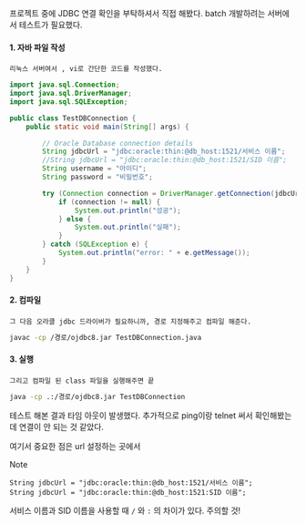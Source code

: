
프로젝트 중에 JDBC 연결 확인을 부탁하셔서 직접 해봤다.
batch 개발하려는 서버에서 테스트가 필요했다.

#### 1. 자바 파일 작성
	리눅스 서버여서 , vi로 간단한 코드를 작성했다.

```java
import java.sql.Connection;
import java.sql.DriverManager;
import java.sql.SQLException;

public class TestDBConnection {
    public static void main(String[] args) {

        // Oracle Database connection details
        String jdbcUrl = "jdbc:oracle:thin:@db_host:1521/서비스 이름";
        //String jdbcUrl = "jdbc:oracle:thin:@db_host:1521/SID 이름";
        String username = "아이디";
        String password = "비밀번호";

        try (Connection connection = DriverManager.getConnection(jdbcUrl, username, password)) {
            if (connection != null) {
                System.out.println("성공");
            } else {
                System.out.println("실패");
            }
        } catch (SQLException e) {
            System.out.println("error: " + e.getMessage());
        }
    }
}
```

#### 2. 컴파일
	그 다음 오라클 jdbc 드라이버가 필요하니까, 경로 지정해주고 컴파일 해준다.

```bash
javac -cp /경로/ojdbc8.jar TestDBConnection.java
```

#### 3. 실행

	그리고 컴파일 된 class 파일을 실행해주면 끝

```bash
java -cp .:/경로/ojdbc8.jar TestDBConnection
```


테스트 해본 결과 타임 아웃이 발생했다.
추가적으로 ping이랑 telnet 써서 확인해봤는데 연결이 안 되는 것 같았다.

여기서 중요한 점은 url 설정하는 곳에서 

 >[!note]
	String jdbcUrl = "jdbc:oracle:thin:@db_host:1521/서비스 이름";  
	String jdbcUrl = "jdbc:oracle:thin:@db_host:1521:SID 이름";

서비스 이름과 SID 이름을 사용할 때 
`/` 와 `:` 의 차이가 있다. 주의할 것!